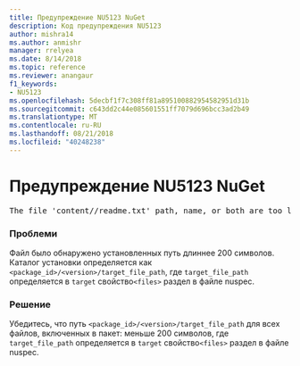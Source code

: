 ```yaml
---
title: Предупреждение NU5123 NuGet
description: Код предупреждения NU5123
author: mishra14
ms.author: anmishr
manager: rrelyea
ms.date: 8/14/2018
ms.topic: reference
ms.reviewer: anangaur
f1_keywords:
- NU5123
ms.openlocfilehash: 5decbf1f7c308ff81a895100882954582951d31b
ms.sourcegitcommit: c643dd2c44e085601551ff7079d696bcc3ad2b49
ms.translationtype: MT
ms.contentlocale: ru-RU
ms.lasthandoff: 08/21/2018
ms.locfileid: "40248238"
---
```

# <a name="nuget-warning-nu5123"></a>Предупреждение NU5123 NuGet
<pre>The file 'content/<LongPath>/readme.txt' path, name, or both are too long. Your package might not work without long file path support. Please shorten the file path or file name.</pre>

### <a name="issue"></a>Проблеми

Файл было обнаружено установленных путь длиннее 200 символов. Каталог установки определяется как `<package_id>/<version>/target_file_path`, где `target_file_path` определяется в `target` свойство`<files>` раздел в файле nuspec.


### <a name="solution"></a>Решение

Убедитесь, что путь `<package_id>/<version>/target_file_path` для всех файлов, включенных в пакет: меньше 200 символов, где `target_file_path` определяется в `target` свойство`<files>` раздел в файле nuspec.

